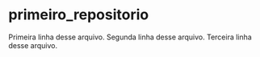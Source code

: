 # primeiro_repositorio
Primeira linha desse arquivo.
Segunda linha desse arquivo.
Terceira linha desse arquivo.
